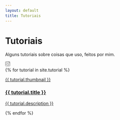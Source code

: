 ```yaml
---
layout: default
title: Tutoriais
---
```

<div class="center">
    <hgroup>
        <h1>Tutoriais</h1>
        <p>Alguns tutoriais sobre coisas que uso, feitos por mim.</p>
    </hgroup>
    <a href="/pages/tutorial/rss.xml">
        <img style="filter:saturate(0%);border-radius:3px" width="16px" src="/assets/img/rss.webp" />
    </a>
</div>
<div class="center">
{% for tutorial in site.tutorial %}
    <article class="card">
      <a title="{{ tutorial.date | date: '%d/%m/%Y' }}" class="post-link" href="{{ tutorial.url }}">
        <div class="thumbnail">
          <p class="center">
            {{ tutorial.thumbnail }}
          </p>
        </div>
        <hgroup>
          <h3>{{ tutorial.title }}</h3>
          <p>{{ tutorial.description }}</p>
        </hgroup>
      </a>
    </article>
{% endfor %}
</div>

